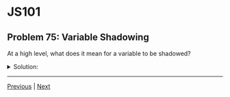 # JS101
## Problem 75: Variable Shadowing

At a high level, what does it mean for a variable to be shadowed?

<details>
<summary>Solution:</summary>

Variable shadowing occurs when a variable declared in an inner scope has the same name as a variable in an outer scope. The inner variable "shadows" (hides) the outer one, making the outer variable inaccessible within that inner scope.

**Example:**

```js
let name = 'Outer';

function myFunction() {
  let name = 'Inner';  // Shadows the outer 'name'
  console.log(name);   // 'Inner' - can't access outer 'name'
}

myFunction();
console.log(name);  // 'Outer' - outer scope unchanged
```

The inner `name` takes precedence in the function scope, effectively hiding the outer `name` from within that scope. The outer `name` is still there and unaffected; it's just not accessible from inside the function.

**Key points:**
- The shadowed (outer) variable still exists, it's just inaccessible in the inner scope
- The shadowing (inner) variable is completely separate from the outer one
- Changes to the inner variable don't affect the outer variable

</details>

---

[Previous](074.md) | [Next](076.md)

